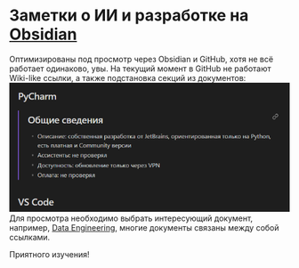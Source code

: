 # Заметки о ИИ и разработке на [Obsidian](https://obsidian.md/)

Оптимизированы под просмотр через Obsidian и GitHub, хотя не всё работает одинаково, увы. На текущий момент в GitHub не работают Wiki-like ссылки, а также подстановка секций из документов:
![](assets/readme/file-20250419220425824.png)
Для просмотра необходимо выбрать интересующий документ, например, [Data Engineering](Data%20Engineering.md), многие документы связаны между собой ссылками.

Приятного изучения!